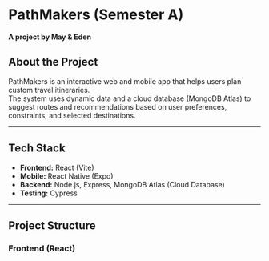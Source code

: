 # PathMakers (Semester A)
**A project by May & Eden**

## About the Project
PathMakers is an interactive web and mobile app that helps users plan custom travel itineraries.  
The system uses dynamic data and a cloud database (MongoDB Atlas) to suggest routes and recommendations based on user preferences, constraints, and selected destinations.

---

## Tech Stack
- **Frontend:** React (Vite)
- **Mobile:** React Native (Expo)
- **Backend:** Node.js, Express, MongoDB Atlas (Cloud Database)
- **Testing:** Cypress

---

## Project Structure

### Frontend (React)
